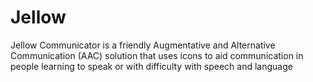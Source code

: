 # Jellow
Jellow Communicator is a friendly Augmentative and Alternative Communication (AAC) solution that uses icons to aid communication in people learning to speak or with difficulty with speech and language
